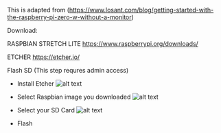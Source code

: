 This is adapted from (https://www.losant.com/blog/getting-started-with-the-raspberry-pi-zero-w-without-a-monitor)


Download:

RASPBIAN STRETCH LITE
https://www.raspberrypi.org/downloads/

ETCHER
https://etcher.io/


Flash SD (This step requres admin access)
- Install Etcher
![alt text](http://url/to/img.png)

- Select Raspbian image you downloaded
![alt text](http://url/to/img.png)
- Select your SD Card 
![alt text](http://url/to/img.png)

- Flash

